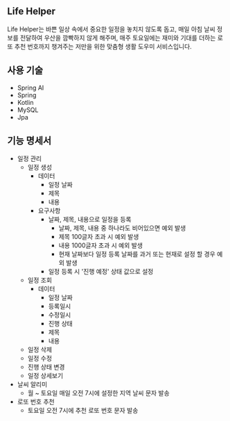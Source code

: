 ## Life Helper
Life Helper는 바쁜 일상 속에서 중요한 일정을 놓치지 않도록 돕고, 매일 아침 날씨 정보를 전달하여 우산을 깜빡하지 않게 해주며,
매주 토요일에는 재미와 기대를 더하는 로또 추천 번호까지 챙겨주는 저만을 위한 맞춤형 생활 도우미 서비스입니다.

## 사용 기술
- Spring AI
- Spring
- Kotlin
- MySQL
- Jpa


## 기능 명세서
- 일정 관리
  - 일정 생성
    - 데이터
      - 일정 날짜
      - 제목
      - 내용
    - 요구사항
      - 날짜, 제목, 내용으로 일정을 등록
        - 날짜, 제목, 내용 중 하나라도 비어있으면 예외 발생
        - 제목 100글자 초과 시 예외 발생
        - 내용 1000글자 초과 시 예외 발생
        - 현재 날짜보다 일정 등록 날짜를 과거 또는 현재로 설정 할 경우 예외 발생
      - 일정 등록 시 '진행 예정' 상태 값으로 설정
  - 일정 조회
    - 데이터
      - 일정 날짜
      - 등록일시
      - 수정일시
      - 진행 상태
      - 제목
      - 내용
  - 일정 삭제
  - 일정 수정
  - 진행 상태 변경
  - 일정 상세보기
- 날씨 알리미
  - 월 ~ 토요일 매일 오전 7시에 설정한 지역 날씨 문자 발송
- 로또 번호 추천
  - 토요일 오전 7시에 추천 로또 번호 문자 발송
